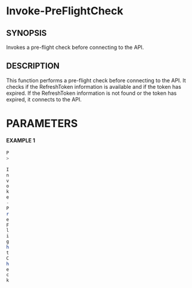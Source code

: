 # Invoke-PreFlightCheck
## SYNOPSIS
Invokes a pre-flight check before connecting to the API.
## DESCRIPTION
This function performs a pre-flight check before connecting to the API. It checks if the RefreshToken information is available and if the token has expired. If the RefreshToken information is not found or the token has expired, it connects to the API.
# PARAMETERS

#### EXAMPLE 1
```powershell
P
>
 
I
n
v
o
k
e
-
P
r
e
F
l
i
g
h
t
C
h
e
c
k
```

